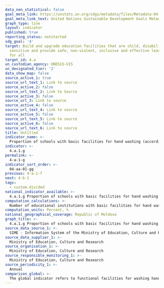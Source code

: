 ```yaml
---
data_non_statistical: false
goal_meta_link: https://unstats.un.org/sdgs/metadata/files/Metadata-04-0A-01.pdf
goal_meta_link_text: United Nations Sustainable Development Goals Metadata (pdf 210kB)
graph_type: line
layout: indicator
published: true
reporting_status: notstarted
sdg_goal: '4'
target: Build and upgrade education facilities that are child, disability and gender
  sensitive and provide safe, non-violent, inclusive and effective learning environments
  for all
target_id: 4.a
un_custodian_agency: UNESCO-UIS
un_designated_tier: '2'
data_show_map: false
source_active_1: true
source_url_text_1: Link to source
source_active_2: false
source_url_text_2: Link to Source
source_active_3: false
source_url_3: Link to source
source_active_4: false
source_url_text_4: Link to source
source_active_5: false
source_url_text_5: Link to source
source_active_6: false
source_url_text_6: Link to source
title: Untitled
indicator_name: >-
  Proportion of schools with basic facilities for hand washing (according to WASH indicators' definition)
indicator: >-
  4.a.1.g
permalink: >-
  4-a-1-g
indicator_sort_order: >-
  04-aa-01-gg
previous: 4-a-1-f
next: 4-b-1
tags:
  - custom.divided
national_indicator_available: >-
  4.a.1.g Proportion of schools with basic facilities for hand washing (according to WASH indicators' definition)
computation_calculations: >-
  Number of educational institutions with basic facilities for hand washing (according to WASH indicators' definition) out of the total number of educational institutions, by levels of education.
computation_units: Percent, %
national_geographical_coverage: Republic of Moldova
graph_title: >-
  4.a.1.g Proportion of schools with basic facilities for hand washing (according to WASH indicators' definition)
source_data_source_1: >-
  SIME - Information System of the Ministry of Education, Culture and Research
source_data_supplier_1: >-
  Ministry of Education, Culture and Research
source_organisation_1: >-
  Ministry of Education, Culture and Research
source_responsible_monitoring_1: >-
  Ministry of Education, Culture and Research
source_periodicity_1: >-
  Annual
comparison_global: >-
  The global indicator refers to functional facilities for washing hands. The situation is not clear in relation to the national indicator.
---
```

